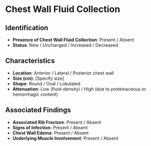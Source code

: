 
# Chest Wall Fluid Collection

## Identification

- **Presence of Chest Wall Fluid Collection**: Present / Absent
- **Status**: New / Unchanged / Increased / Decreased

## Characteristics

- **Location**: Anterior / Lateral / Posterior chest wall
- **Size (cm)**: [Specify size]
- **Shape**: Round / Oval / Lobulated
- **Attenuation**: Low (fluid-density) / High (due to proteinaceous or hemorrhagic content)

## Associated Findings

- **Associated Rib Fracture**: Present / Absent
- **Signs of Infection**: Present / Absent
- **Chest Wall Edema**: Present / Absent
- **Underlying Muscle Involvement**: Present / Absent
